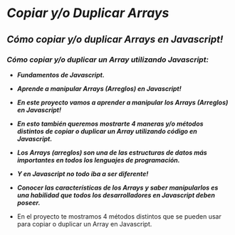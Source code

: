 # **_Copiar y/o Duplicar Arrays_**

## **_Cómo copiar y/o duplicar Arrays en Javascript!_**

### **_Cómo copiar y/o duplicar un Array utilizando Javascript:_**

- **_Fundamentos de Javascript._**

- **_Aprende a manipular Arrays (Arreglos) en Javascript!_**

- **_En este proyecto vamos a aprender a manipular los Arrays (Arreglos) en Javascript!_**

- **_En esto también queremos mostrarte 4 maneras y/o métodos distintos de copiar o duplicar un Array utilizando código en Javascript._**

- **_Los Arrays (arreglos) son una de las estructuras de datos más importantes en todos los lenguajes de programación._**

- **_Y en Javascript no todo iba a ser diferente!_**

- **_Conocer las características de los Arrays y saber manipularlos es una habilidad que todos los desarrolladores en Javascript deben poseer._**
- En el proyecto te mostramos 4 métodos distintos que se pueden usar para copiar o duplicar un Array en Javascript.
